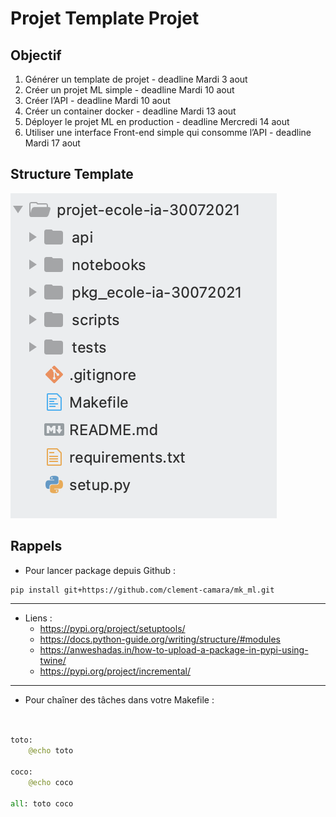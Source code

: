 # Projet Template Projet

## Objectif

1. Générer un template de projet - deadline Mardi 3 aout
2. Créer un projet ML simple - deadline Mardi 10 aout
3. Créer l’API - deadline Mardi 10 aout
4. Créer un container docker - deadline Mardi 13 aout
5. Déployer le projet ML en production - deadline Mercredi 14 aout
6. Utiliser une interface Front-end simple qui consomme l’API - deadline Mardi 17 aout

## Structure Template
![structure](structure.png)

## Rappels
* Pour lancer package depuis Github :
````shell
pip install git+https://github.com/clement-camara/mk_ml.git
````
---
* Liens :
    * https://pypi.org/project/setuptools/
    * https://docs.python-guide.org/writing/structure/#modules
    * https://anweshadas.in/how-to-upload-a-package-in-pypi-using-twine/
    * https://pypi.org/project/incremental/
---
* Pour chaîner des tâches dans votre Makefile :

```python


toto:
    @echo toto

coco:
    @echo coco

all: toto coco
```




